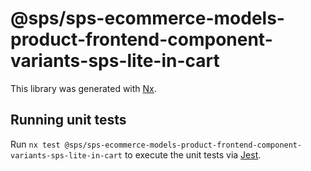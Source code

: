# @sps/sps-ecommerce-models-product-frontend-component-variants-sps-lite-in-cart

This library was generated with [Nx](https://nx.dev).

## Running unit tests

Run `nx test @sps/sps-ecommerce-models-product-frontend-component-variants-sps-lite-in-cart` to execute the unit tests via [Jest](https://jestjs.io).

